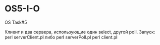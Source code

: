 OS5-I-O
=======

OS Task#5

Клиент и два сервера, использующие один select, другой poll.
Запуск:
  perl serverClient.pl либо perl serverPoll.pl
  perl client.pl
